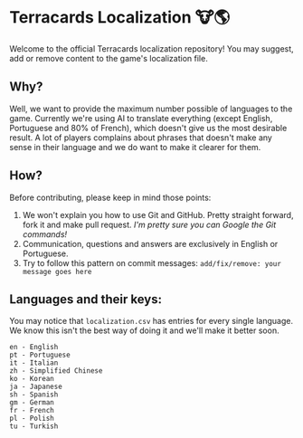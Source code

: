 # Terracards Localization 🐮🌎
Welcome to the official Terracards localization repository! You may suggest, add or remove content to the game's localization file.


## Why?
Well, we want to provide the maximum number possible of languages to the game. Currently we're using AI to translate everything (except English, Portuguese and 80% of French), which doesn't give us the most desirable result. A lot of players complains about phrases that doesn't make any sense in their language and we do want to make it clearer for them.

## How?
Before contributing, please keep in mind those points:
1. We won't explain you how to use Git and GitHub. Pretty straight forward, fork it and make pull request. _I'm pretty sure you can Google the Git commands!_
2. Communication, questions and answers are exclusively in English or Portuguese.
3. Try to follow this pattern on commit messages: `add/fix/remove: your message goes here`


## Languages and their keys:
You may notice that `localization.csv` has entries for every single language. We know this isn't the best way of doing it and we'll make it better soon.
```
en - English
pt - Portuguese
it - Italian
zh - Simplified Chinese
ko - Korean
ja - Japanese
sh - Spanish
gm - German
fr - French
pl - Polish
tu - Turkish
```